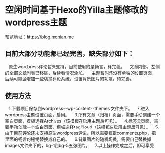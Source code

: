 # 空闲时间基于Hexo的Yilla主题修改的wordpress主题
预览地址：https://blog.monian.me
## 目前大部分功能都已经完善，缺失部分如下：
    原生wordpress评论暂未支持，目前使用的是畅言，待完善。
    文章内部，左侧的全部文章列表已移除，后续看情况添加。
    主题暂时还没有单独的设置页面，后续可能会增加一些切换评论系统，设置背景图片的功能，待完善。
    
## 使用方法
    1.下载项目保存到wordpress--wp-content--themes,文件夹下。
    2.进入wordpress主题设置页面，启用。
    3.所有文章（归档）页面，需要手动创建一个空白页面，模板选择Archives（该模板在启用主题后可见）。
    4.标签云页面，需要手动创建一个空白页面，模板选择tagCloud（该模板在启用主题后可见）。
    5.由于目前评论还未支持原生wordpress评论，所以需要编辑comments.php，把里面的畅言的秘钥替换成自己的。
    6.背景图片的随机切换，需要自己替换掉images文件夹下的，bg-1到bg-5五张图片。
    7.以上操作完成之后，即可享受
